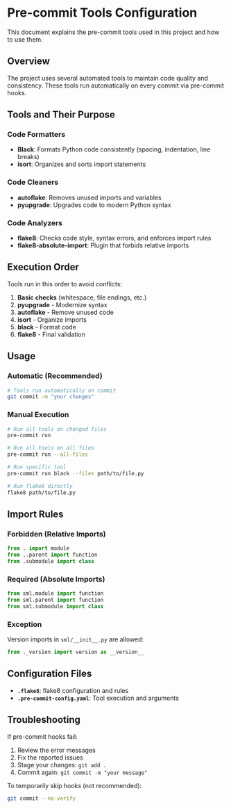 # Pre-commit Tools Configuration

This document explains the pre-commit tools used in this project and how to use them.

## Overview

The project uses several automated tools to maintain code quality and consistency. These tools run automatically on every commit via pre-commit hooks.

## Tools and Their Purpose

### Code Formatters
- **Black**: Formats Python code consistently (spacing, indentation, line breaks)
- **isort**: Organizes and sorts import statements

### Code Cleaners
- **autoflake**: Removes unused imports and variables
- **pyupgrade**: Upgrades code to modern Python syntax

### Code Analyzers
- **flake8**: Checks code style, syntax errors, and enforces import rules
- **flake8-absolute-import**: Plugin that forbids relative imports

## Execution Order

Tools run in this order to avoid conflicts:

1. **Basic checks** (whitespace, file endings, etc.)
2. **pyupgrade** - Modernize syntax
3. **autoflake** - Remove unused code
4. **isort** - Organize imports
5. **black** - Format code
6. **flake8** - Final validation

## Usage

### Automatic (Recommended)
```bash
# Tools run automatically on commit
git commit -m "your changes"
```

### Manual Execution
```bash
# Run all tools on changed files
pre-commit run

# Run all tools on all files
pre-commit run --all-files

# Run specific tool
pre-commit run black --files path/to/file.py

# Run flake8 directly
flake8 path/to/file.py
```

## Import Rules

### Forbidden (Relative Imports)
```python
from . import module
from ..parent import function
from .submodule import class
```

### Required (Absolute Imports)
```python
from sml.module import function
from sml.parent import function
from sml.submodule import class
```

### Exception
Version imports in `sml/__init__.py` are allowed:
```python
from ._version import version as __version__
```

## Configuration Files

- **`.flake8`**: flake8 configuration and rules
- **`.pre-commit-config.yaml`**: Tool execution and arguments

## Troubleshooting

If pre-commit hooks fail:
1. Review the error messages
2. Fix the reported issues
3. Stage your changes: `git add .`
4. Commit again: `git commit -m "your message"`

To temporarily skip hooks (not recommended):
```bash
git commit --no-verify
```
